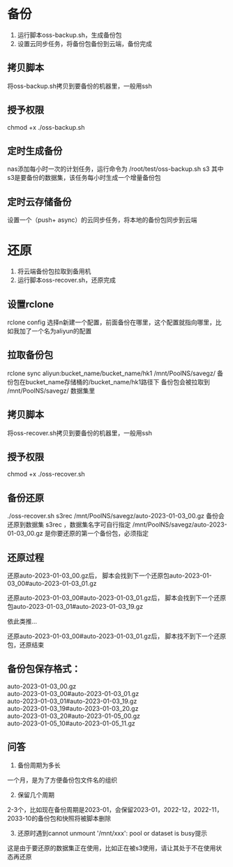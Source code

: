 # 备份
1. 运行脚本oss-backup.sh，生成备份包
2. 设置云同步任务，将备份包备份到云端，备份完成

## 拷贝脚本
将oss-backup.sh拷贝到要备份的机器里，一般用ssh
## 授予权限
chmod +x ./oss-backup.sh 
## 定时生成备份
nas添加每小时一次的计划任务，运行命令为 /root/test/oss-backup.sh s3 其中s3是要备份的数据集，该任务每小时生成一个增量备份包
## 定时云存储备份
设置一个（push+ async）的云同步任务，将本地的备份包同步到云端



# 还原
1. 将云端备份包拉取到备用机
2. 运行脚本oss-recover.sh，还原完成

## 设置rclone
rclone config 选择n新建一个配置，前面备份在哪里，这个配置就指向哪里，比如我加了一个名为aliyun的配置
## 拉取备份包
rclone sync aliyun:bucket_name/bucket_name/hk1   /mnt/PoolNS/savegz/
备份包在bucket_name存储桶的/bucket_name/hk1路径下
备份包会被拉取到 /mnt/PoolNS/savegz/ 数据集里
## 拷贝脚本
将oss-recover.sh拷贝到要备份的机器里，一般用ssh
## 授予权限
chmod +x ./oss-recover.sh
## 备份还原
./oss-recover.sh s3rec /mnt/PoolNS/savegz/auto-2023-01-03_00.gz
备份会还原到数据集 s3rec ，数据集名字可自行指定
/mnt/PoolNS/savegz/auto-2023-01-03_00.gz 是你要还原的第一个备份包，必须指定

## 还原过程

还原auto-2023-01-03_00.gz后，
脚本会找到下一个还原包auto-2023-01-03_00#auto-2023-01-03_01.gz 

还原auto-2023-01-03_00#auto-2023-01-03_01.gz后，
脚本会找到下一个还原包auto-2023-01-03_01#auto-2023-01-03_19.gz 

依此类推...

还原auto-2023-01-03_00#auto-2023-01-03_01.gz后，
脚本找不到下一个还原包，还原结束

## 备份包保存格式：
auto-2023-01-03_00.gz                           
auto-2023-01-03_00#auto-2023-01-03_01.gz  
auto-2023-01-03_01#auto-2023-01-03_19.gz  
auto-2023-01-03_19#auto-2023-01-03_20.gz   
auto-2023-01-03_20#auto-2023-01-05_00.gz     
auto-2023-01-05_10#auto-2023-01-05_11.gz



## 问答

1. 备份周期为多长

一个月，是为了方便备份包文件名的组织

2. 保留几个周期

2-3个，比如现在备份周期是2023-01，会保留2023-01，2022-12，2022-11，2033-10的备份包和快照将被脚本删除

3. 还原时遇到cannot unmount '/mnt/xxx': pool or dataset is busy提示

这是由于要还原的数据集正在使用，比如正在被s3使用，请让其处于不在使用状态再还原


